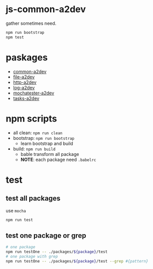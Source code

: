 # js-common-a2dev

gather sometimes need.

```bash
npm run bootstrap
npm test
```

# paskages

- [common-a2dev](./packages/common-a2dev)
- [file-a2dev](./packages/file-a2dev)
- [http-a2dev](./packages/http-a2dev)
- [log-a2dev](./packages/log-a2dev)
- [mochatester-a2dev](./packages/mochatester-a2dev)
- [tasks-a2dev](./packages/tasks-a2dev)

# npm scripts

- all clean: `npm run clean`
- bootstrap: `npm run bootstrap`
  - learn bootstrap and build
- build: `npm run build`
  - bable transform all package
  - **NOTE**: each package need `.babelrc`

# test

## test all packages

use `mocha`

```bash
npm run test
```

## test one package or grep

```bash
# one package
npm run testOne -- ./packages/${package}/test
# one package with grep
npm run testOne -- ./packages/${package}/test --grep #{pattern}
```
